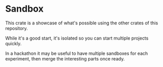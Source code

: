 # Sandbox

This crate is a showcase of what's possible using the other crates of this repository.

While it's a good start, it's isolated so you can start multiple projects quickly.

In a hackathon it may be useful to have multiple sandboxes for each experiment,
then merge the interesting parts once ready.
